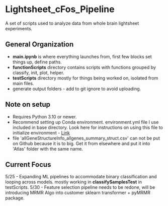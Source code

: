# Lightsheet_cFos_Pipeline
A set of scripts used to analyze data from whole brain lightsheet experiments.

## General Organization
- **main.ipynb** is where everything launches from, first few blocks set things up, define paths.
- **functionScripts** directory contains scripts with functions grouped by classify, init, plot, helper.
- **testScripts** directory mostly for things being worked on, isolated from main files.
- generate output folders - add to git ignore to avoid uploading.

## Note on setup
- Requires Python 3.10 or newer.
- Recommend setting up Conda environment. environment.yml file I use included in base directory. Look here for instructions on using this file to initialize environment - [Link](https://conda.io/projects/conda/en/latest/user-guide/tasks/manage-environments.html#creating-an-environment-from-an-environment-yml-file)
- file 'allGeneStructureInfo_allgenes_summary_struct.csv' can not be put on Github because it is to big. Get it from elsewhere and put it into 'Atlas' folder with the same name.

## Current Focus
5/25 - Expanding ML pipelines to accommodate binary classification and looping across models. mostly working in **classifySamplesTest** in testScripts.
5/30 - Feature selection pipeline needs to be redone, will be introducing MRMR Algo into customer sklearn transformer + pyMRMR package.
